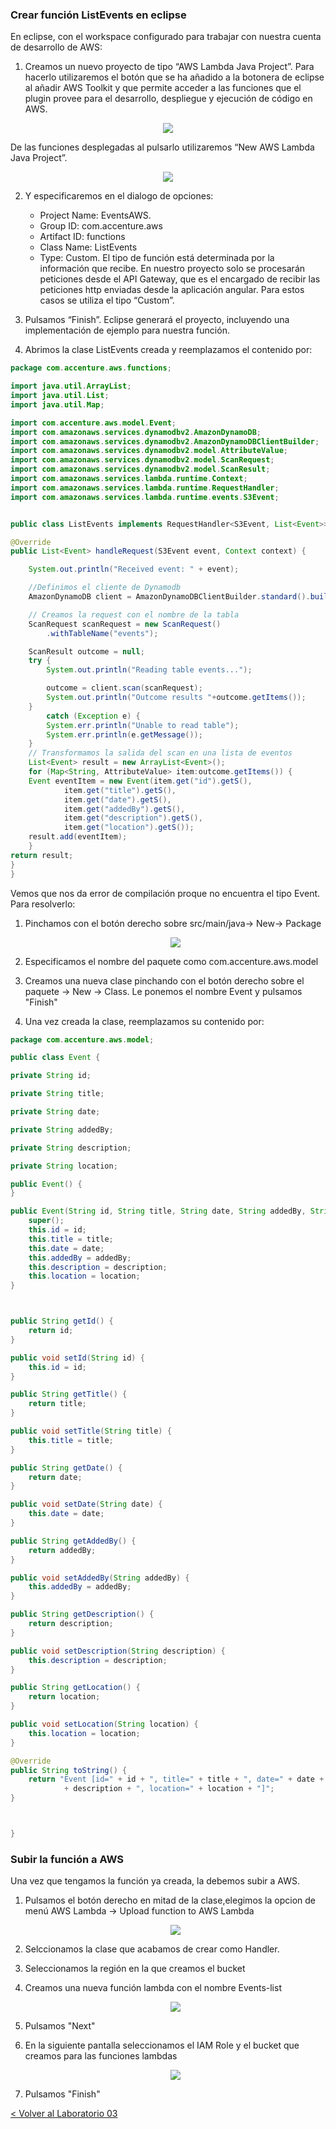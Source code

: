 
### Crear función ListEvents en eclipse
En eclipse, con el workspace configurado para trabajar con nuestra cuenta de desarrollo de AWS:

1. Creamos un nuevo proyecto de tipo “AWS Lambda Java Project”. Para hacerlo utilizaremos el botón que se ha añadido a la botonera de eclipse al añadir AWS Toolkit y que permite acceder a las funciones que el plugin provee para el desarrollo, despliegue y ejecución de código en AWS.  

<p align="center">
    <img src="resources/Picture1.png">
</p>

  De las funciones desplegadas al pulsarlo utilizaremos “New AWS Lambda Java Project”.
 
<p align="center">
    <img src="resources/Picture2.png">
</p>

2. Y especificaremos en el dialogo de opciones:
      * Project Name: EventsAWS.    
      * Group ID: com.accenture.aws
      * Artifact ID: functions
      * Class Name: ListEvents
      * Type: Custom. El tipo de función está determinada por la información que recibe. En nuestro proyecto solo se procesarán peticiones desde el API Gateway, que es el encargado de recibir las peticiones http enviadas desde la aplicación angular. Para estos casos se utiliza el tipo “Custom”.
3. Pulsamos “Finish”. Eclipse generará el proyecto, incluyendo una implementación de ejemplo para nuestra función.

4. Abrimos la clase ListEvents creada y reemplazamos el contenido por:

```java		
package com.accenture.aws.functions;

import java.util.ArrayList;
import java.util.List;
import java.util.Map;

import com.accenture.aws.model.Event;
import com.amazonaws.services.dynamodbv2.AmazonDynamoDB;
import com.amazonaws.services.dynamodbv2.AmazonDynamoDBClientBuilder;
import com.amazonaws.services.dynamodbv2.model.AttributeValue;
import com.amazonaws.services.dynamodbv2.model.ScanRequest;
import com.amazonaws.services.dynamodbv2.model.ScanResult;
import com.amazonaws.services.lambda.runtime.Context;
import com.amazonaws.services.lambda.runtime.RequestHandler;
import com.amazonaws.services.lambda.runtime.events.S3Event;


public class ListEvents implements RequestHandler<S3Event, List<Event>> {

@Override
public List<Event> handleRequest(S3Event event, Context context) {

	System.out.println("Received event: " + event);

	//Definimos el cliente de Dynamodb
	AmazonDynamoDB client = AmazonDynamoDBClientBuilder.standard().build();

	// Creamos la request con el nombre de la tabla
	ScanRequest scanRequest = new ScanRequest()
	    .withTableName("events");   

	ScanResult outcome = null;
	try {
		System.out.println("Reading table events...");

		outcome = client.scan(scanRequest);
		System.out.println("Outcome results "+outcome.getItems());
	}
		catch (Exception e) {
		System.err.println("Unable to read table");
		System.err.println(e.getMessage());
	}
	// Transformamos la salida del scan en una lista de eventos
	List<Event> result = new ArrayList<Event>();
	for (Map<String, AttributeValue> item:outcome.getItems()) {
	Event eventItem = new Event(item.get("id").getS(),
			item.get("title").getS(), 
			item.get("date").getS(), 
			item.get("addedBy").getS(), 
			item.get("description").getS(), 
			item.get("location").getS());
	result.add(eventItem);
	}
return result;
}
}
```			


Vemos que nos da error de compilación proque no encuentra el tipo Event. Para resolverlo:

1. Pinchamos con el botón derecho sobre src/main/java-> New-> Package
	<p align="center">
	    <img src="resources/Picture3.png">
	</p>

2. Especificamos el nombre del paquete como com.accenture.aws.model

3. Creamos una nueva clase pinchando con el botón derecho sobre el paquete -> New -> Class. Le ponemos el nombre Event y pulsamos "Finish"

4. Una vez creada la clase, reemplazamos su contenido por:

```java		
package com.accenture.aws.model;

public class Event {

private String id;

private String title;

private String date;

private String addedBy;

private String description;

private String location;

public Event() {
}

public Event(String id, String title, String date, String addedBy, String description, String location) {
	super();
	this.id = id;
	this.title = title;
	this.date = date;
	this.addedBy = addedBy;
	this.description = description;
	this.location = location;
}



public String getId() {
	return id;
}

public void setId(String id) {
	this.id = id;
}

public String getTitle() {
	return title;
}

public void setTitle(String title) {
	this.title = title;
}

public String getDate() {
	return date;
}

public void setDate(String date) {
	this.date = date;
}

public String getAddedBy() {
	return addedBy;
}

public void setAddedBy(String addedBy) {
	this.addedBy = addedBy;
}

public String getDescription() {
	return description;
}

public void setDescription(String description) {
	this.description = description;
}

public String getLocation() {
	return location;
}

public void setLocation(String location) {
	this.location = location;
}

@Override
public String toString() {
	return "Event [id=" + id + ", title=" + title + ", date=" + date + ", addedBy=" + addedBy + ", description="
			+ description + ", location=" + location + "]";
}



}
```

### Subir la función a AWS

Una vez que tengamos la función ya creada, la debemos subir a AWS.

1. Pulsamos el botón derecho en mitad de la clase,elegimos la opcion de menú AWS Lambda -> Upload function to AWS Lambda
	<p align="center">
    <img src="resources/Picture4.png">
	</p>

2. Selccionamos la clase que acabamos de crear como Handler.
3. Seleccionamos la región en la que creamos el bucket 
4. Creamos una nueva función lambda con el nombre Events-list
	<p align="center">
	    <img src="resources/Picture5.png">
	</p>
5. Pulsamos "Next"
6. En la siguiente pantalla seleccionamos el IAM Role y el bucket que creamos para las funciones lambdas
	<p align="center">
	    <img src="resources/Picture6.png">
	</p>
7. Pulsamos "Finish"



[< Volver al Laboratorio 03 ](../../lab-03)  

